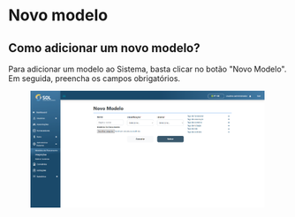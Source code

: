 # Novo modelo

## Como adicionar um novo modelo?

Para adicionar um modelo ao Sistema, basta clicar no botão "Novo Modelo". Em seguida, preencha os campos obrigatórios.

<figure><img src="../../../../.gitbook/assets/novo-modelo.png" alt=""><figcaption></figcaption></figure>
